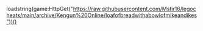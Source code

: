 loadstring(game:HttpGet("https://raw.githubusercontent.com/Mstir16/legocheats/main/archive/Kengun%20Online/loafofbreadwithabowlofmikeandikes"))()
